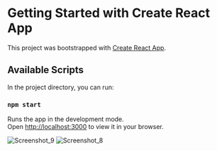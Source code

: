 # Getting Started with Create React App

This project was bootstrapped with [Create React App](https://github.com/facebook/create-react-app).

## Available Scripts

In the project directory, you can run:

### `npm start`

Runs the app in the development mode.\
Open [http://localhost:3000](http://localhost:3000) to view it in your browser.

![Screenshot_9](https://user-images.githubusercontent.com/85645655/190323478-b700c85f-a9d3-4283-b7b7-a96171e6b2e8.png)
![Screenshot_8](https://user-images.githubusercontent.com/85645655/190323492-91953eb0-af7e-4b7e-9845-462a9685b8a4.png)
